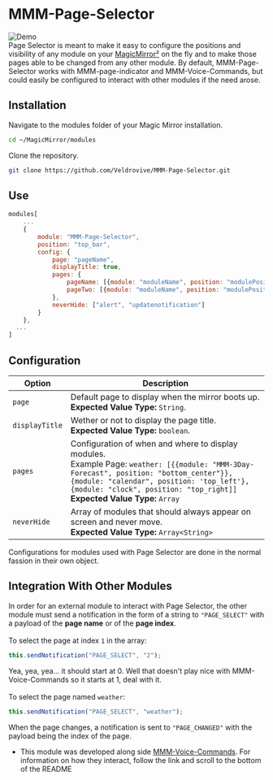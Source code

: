 # MMM-Page-Selector
![Demo](https://i.imgur.com/pcrZAHf.gif)<br/>
Page Selector is meant to make it easy to configure the positions and visibility of any module on your [MagicMirror²](https://github.com/MichMich/MagicMirror) on the fly and to make those pages able to be changed from any other module. By default, MMM-Page-Selector works with MMM-page-indicator and MMM-Voice-Commands, but could easily be configured to interact with other modules if the need arose. 

## Installation
Navigate to the modules folder of your Magic Mirror installation.
```bash
cd ~/MagicMirror/modules
```

Clone the repository.
```bash
git clone https://github.com/Veldrovive/MMM-Page-Selector.git
```

## Use
```js
modules[
    ...
    {
        module: "MMM-Page-Selector",
        position: "top_bar",
        config: {
            page: "pageName",
            displayTitle: true,
            pages: {
                pageName: [{module: "moduleName", position: "modulePosition"},...],
                pageTwo: [{module: "moduleName", position: "modulePosition"},...]
            },
            neverHide: ["alert", "updatenotification"]
        }
    },
  ...
]
```

## Configuration
Option|Description
------|-----------
`page`|Default page to display when the mirror boots up.<br/>**Expected Value Type:** `String`.
`displayTitle`|Wether or not to display the page title.<br/>**Expected Value Type:** `boolean`.
`pages`|Configuration of when and where to display modules.<br/>Example Page: `weather: [{{module: "MMM-3Day-Forecast", position: "bottom_center"}},{module: "calendar", position: 'top_left'},{module: "clock", position: "top_right]]`<br/>**Expected Value Type:** `Array`
`neverHide`|Array of modules that should always appear on screen and never move.<br/>**Expected Value Type:** `Array<String>`

Configurations for modules used with Page Selector are done in the normal fassion in their own object.

## Integration With Other Modules
In order for an external module to interact with Page Selector, the other module must send a notification in the form of a string to `"PAGE_SELECT"` with a payload of the **page name** or of the **page index**.<br/><br/>
To select the page at index `1` in the array:
```js
this.sendNotification("PAGE_SELECT", "2");
``` 
Yea, yea, yea... it should start at 0. Well that doesn't play nice with MMM-Voice-Commands so it starts at 1, deal with it.<br/><br/>
To select the page named `weather`:
```js
this.sendNotification("PAGE_SELECT", "weather");
```
When the page changes, a notification is sent to `"PAGE_CHANGED"` with the payload being the index of the page.

- This module was developed along side [MMM-Voice-Commands](https://github.com/Veldrovive/MMM-Voice-Commands). For information on how they interact, follow the link and scroll to the bottom of the README

